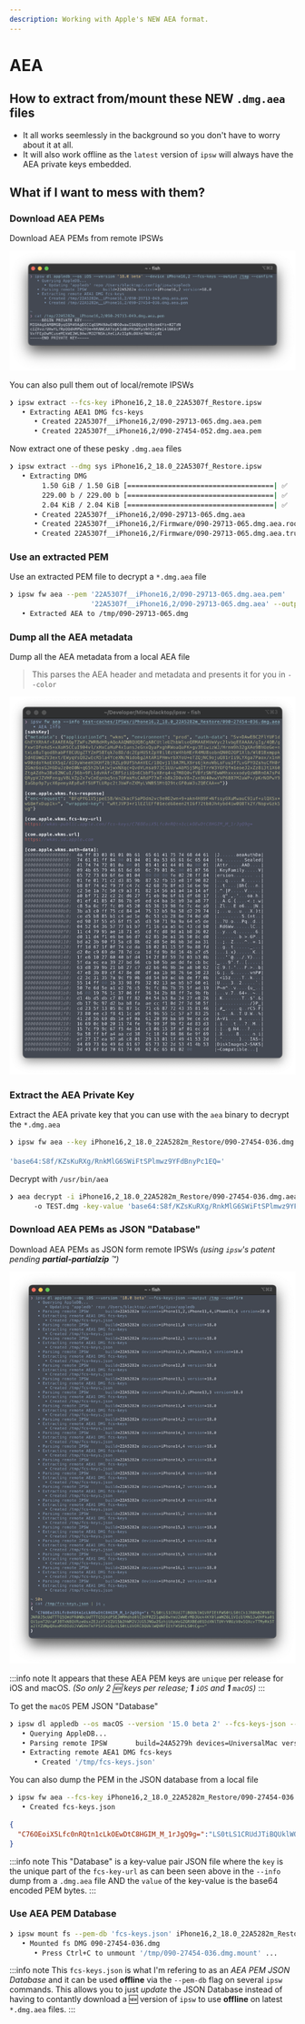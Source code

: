 ```yaml
---
description: Working with Apple's NEW AEA format.
---
```


# AEA

## How to extract from/mount these NEW `.dmg.aea` files

- It all works seemlessly in the background so you don't have to worry about it at all.
- It will also work offline as the `latest` version of `ipsw` will always have the AEA private keys embedded.

## What if I **want** to mess with them?

### Download AEA PEMs

Download AEA PEMs from remote IPSWs

![aea-dl-pem](../../static/img/guides/aea-dl-pem.webp)

You can also pull them out of local/remote IPSWs

```bash
❯ ipsw extract --fcs-key iPhone16,2_18.0_22A5307f_Restore.ipsw
   • Extracting AEA1 DMG fcs-keys
      • Created 22A5307f__iPhone16,2/090-29713-065.dmg.aea.pem
      • Created 22A5307f__iPhone16,2/090-27454-052.dmg.aea.pem
```

Now extract one of these pesky `.dmg.aea` files

```bash
❯ ipsw extract --dmg sys iPhone16,2_18.0_22A5307f_Restore.ipsw
   • Extracting DMG
        1.50 GiB / 1.50 GiB [====================================| ✅  ] 1.50 GiB/s
        229.00 b / 229.00 b [====================================| ✅  ]
        2.04 KiB / 2.04 KiB [====================================| ✅  ]
      • Created 22A5307f__iPhone16,2/090-29713-065.dmg.aea
      • Created 22A5307f__iPhone16,2/Firmware/090-29713-065.dmg.aea.root_hash
      • Created 22A5307f__iPhone16,2/Firmware/090-29713-065.dmg.aea.trustcache
```

### Use an extracted PEM

Use an extracted PEM file to decrypt a `*.dmg.aea` file

```bash
❯ ipsw fw aea --pem '22A5307f__iPhone16,2/090-29713-065.dmg.aea.pem'
                    '22A5307f__iPhone16,2/090-29713-065.dmg.aea' --output /tmp
   • Extracted AEA to /tmp/090-29713-065.dmg
```

### Dump all the AEA metadata

Dump all the AEA metadata from a local AEA file

> This parses the AEA header and metadata and presents it for you in `--color`

![aea-info](../../static/img/guides/aea-info.webp)

### Extract the AEA Private Key

Extract the AEA private key that you can use with the `aea` binary to decrypt the `*.dmg.aea`

```bash
❯ ipsw fw aea --key iPhone16,2_18.0_22A5282m_Restore/090-27454-036.dmg.aea

'base64:S8f/KZsKuRXg/RnkMlG6SWiFtSPlmwz9YFdBnyPc1EQ='
```

Decrypt with `/usr/bin/aea`

```bash
❯ aea decrypt -i iPhone16,2_18.0_22A5282m_Restore/090-27454-036.dmg.aea
      -o TEST.dmg -key-value 'base64:S8f/KZsKuRXg/RnkMlG6SWiFtSPlmwz9YFdBnyPc1EQ='
```

### Download AEA PEMs as JSON "Database"

Download AEA PEMs as JSON form remote IPSWs *(using `ipsw`'s patent pending **partial-partialzip** ™️)*

![aea-dl-jsondb](../../static/img/guides/aea-dl-jsondb.webp)

:::info note
It appears that these AEA PEM keys are `unique` per release for iOS and macOS. *(So only 2 🆕 keys per release; **1** `iOS` and **1** `macOS`)*
:::

To get the `macOS` PEM JSON "Database"

```bash
❯ ipsw dl appledb --os macOS --version '15.0 beta 2' --fcs-keys-json --output /tmp --confirm
   • Querying AppleDB...
   • Parsing remote IPSW       build=24A5279h devices=UniversalMac version=15.0
   • Extracting remote AEA1 DMG fcs-keys
      • Created '/tmp/fcs-keys.json'
```

You can also dump the PEM in the JSON database from a local file

```bash
❯ ipsw fw aea --fcs-key iPhone16,2_18.0_22A5282m_Restore/090-27454-036.dmg.aea
   • Created fcs-keys.json
```
```json
{
  "C76OEoiX5Lfc0nRQtn1cLkOEwDtC8HGIM_M_1rJgQ9g=":"LS0tLS1CRUdJTiBQUklWQVRFIEtFWS0tLS0tCk1JR0hBZ0VBTUJNR0J5cUdTTTQ5QWdFR0NDcUdTTTQ5QXdFSEJHMHdhd0lCQVFRZ21qWDBwYmU2WWErMDJUek4KY0laWHZ6L1VId1lMN1JwUVFka01QV1pmT2UraFJBTkNBQVRzeUsxZEJzUFJVZU15b2hWM2VJUG5JNGw2SzhjUApWeGZGRXBEd01DdXNlTUVrV0UzV0w5QXcvTTMyRk5Ta2lYZUNpQXoxMXBOdUJVWGVmTkFPSXlkSQotLS0tLUVORCBQUklWQVRFIEtFWS0tLS0tCg=="
}
```

:::info note
This "Database" is a key-value pair JSON file where the `key` is the unique part of the `fcs-key-url` as can been seen above in the `--info` dump from a `.dmg.aea` file AND the `value` of the key-value is the base64 encoded PEM bytes.
:::

### Use AEA PEM Database

```bash
❯ ipsw mount fs --pem-db 'fcs-keys.json' iPhone16,2_18.0_22A5282m_Restore.ipsw
   • Mounted fs DMG 090-27454-036.dmg
      • Press Ctrl+C to unmount '/tmp/090-27454-036.dmg.mount' ...
```

:::info note
This `fcs-keys.json` is what I'm refering to as an *AEA PEM JSON Database* and it can be used **offline** via the `--pem-db` flag on several `ipsw` commands.  This allows you to just *update* the JSON Database instead of having to contantly download a 🆕 version of `ipsw` to use **offline** on latest `*.dmg.aea` files.
:::